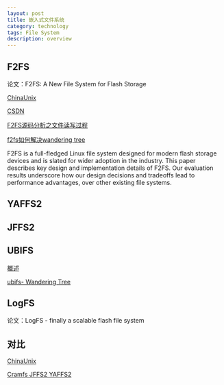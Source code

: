 ```yaml
---
layout: post
title: 嵌入式文件系统
category: technology
tags: File System
description: overview
---
```


## F2FS

论文：F2FS: A New File System for Flash Storage

[ChinaUnix](http://blog.chinaunix.net/uid/28989651/cid-180423-list-1.html)

[CSDN](https://blog.csdn.net/wojiushihuchao1/article/details/76081017)

[F2FS源码分析之文件读写过程](https://www.cnblogs.com/honpey/p/4985735.html)

[f2fs如何解决wandering tree](http://www.bubuko.com/infodetail-1094888.html)

F2FS is a full-fledged Linux file system designed for modern flash storage devices and is slated for wider adoption in the industry. This paper describes key design and implementation details of F2FS. Our evaluation results underscore how our design decisions and tradeoffs lead to performance advantages, over other existing file systems.

## YAFFS2

## JFFS2

## UBIFS

[概述](https://www.cnblogs.com/embedded-linux/p/6241817.html)

[ubifs- Wandering Tree](https://blog.csdn.net/fervor_heart/article/details/8908868)

## LogFS

论文：LogFS - finally a scalable flash file system

## 对比

[ChinaUnix](http://blog.chinaunix.net/uid-23381466-id-3411483.html)

[Cramfs JFFS2 YAFFS2](https://blog.csdn.net/daofengdeba/article/details/7721340)